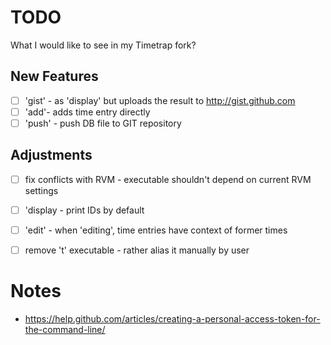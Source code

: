 # TODO

What I would like to see in my Timetrap fork?

## New Features

 - [ ] 'gist' - as 'display' but uploads the result to http://gist.github.com
 - [ ] 'add'- adds time entry directly
 - [ ] 'push' - push DB file to GIT repository

## Adjustments

 - [ ] fix conflicts with RVM - executable shouldn't depend on current RVM settings
 - [ ] 'display - print IDs by default
 - [ ] 'edit' - when 'editing', time entries have context of former times
 - [ ] remove 't' executable - rather alias it manually by user


# Notes

- https://help.github.com/articles/creating-a-personal-access-token-for-the-command-line/
